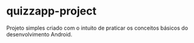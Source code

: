 # quizzapp-project
Projeto simples criado com o intuito de praticar os conceitos básicos do desenvolvimento Android.
